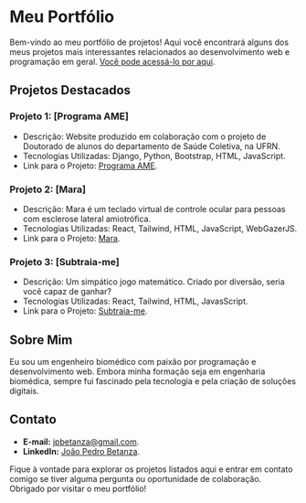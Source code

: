 # Meu Portfólio

Bem-vindo ao meu portfólio de projetos! Aqui você encontrará alguns dos meus projetos mais interessantes relacionados ao desenvolvimento web e programação em geral. [Você pode acessá-lo por aqui](www.jpbetanza.vercel.app).

## Projetos Destacados

### Projeto 1: [Programa AME]

- Descrição: Website produzido em colaboração com o projeto de Doutorado de alunos do departamento de Saúde Coletiva, na UFRN.
- Tecnologias Utilizadas: Django, Python, Bootstrap, HTML, JavaScript.
- Link para o Projeto: [Programa AME](www.programa-ame.vercel.app).

### Projeto 2: [Mara]

- Descrição: Mara é um teclado virtual de controle ocular para pessoas com esclerose lateral amiotrófica.
- Tecnologias Utilizadas: React, Tailwind, HTML, JavaScript, WebGazerJS.
- Link para o Projeto: [Mara](www.mara2.vercel.app).

### Projeto 3: [Subtraia-me]

- Descrição: Um simpático jogo matemático. Criado por diversão, seria você capaz de ganhar?
- Tecnologias Utilizadas: React, Tailwind, HTML, JavasScript.
- Link para o Projeto:  [Subtraia-me](www.subtraia-me.vercel.app).

## Sobre Mim

Eu sou um engenheiro biomédico com paixão por programação e desenvolvimento web. Embora minha formação seja em engenharia biomédica, sempre fui fascinado pela tecnologia e pela criação de soluções digitais.

## Contato

- **E-mail:** jpbetanza@gmail.com.
- **LinkedIn:** [João Pedro Betanza](https://www.linkedin.com/in/jo%C3%A3o-pedro-betanza-dal-caro-6b7625163/).

Fique à vontade para explorar os projetos listados aqui e entrar em contato comigo se tiver alguma pergunta ou oportunidade de colaboração. Obrigado por visitar o meu portfólio!
